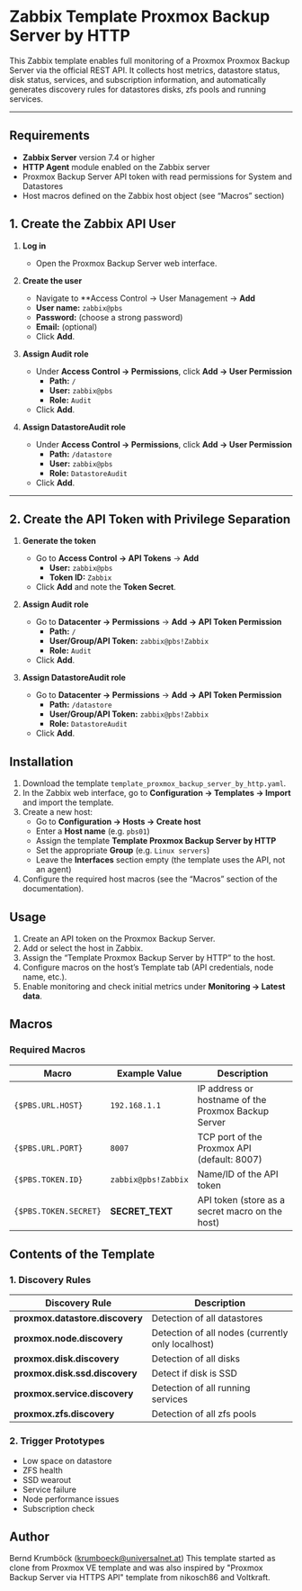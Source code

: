 # Zabbix Template Proxmox Backup Server by HTTP

This Zabbix template enables full monitoring of a Proxmox Proxmox Backup Server via the official REST API. It collects host metrics, datastore status, disk status, services, and subscription information, and automatically generates discovery rules for datastores disks, zfs pools and running services.

---

## Requirements

- **Zabbix Server** version 7.4 or higher  
- **HTTP Agent** module enabled on the Zabbix server  
- Proxmox Backup Server API token with read permissions for System and Datastores
- Host macros defined on the Zabbix host object (see “Macros” section)
  
## 1. Create the Zabbix API User

1. **Log in**  
   - Open the Proxmox Backup Server web interface.

2. **Create the user**  
   - Navigate to **Access Control → User Management → **Add**
   - **User name:** `zabbix@pbs`
   - **Password:** (choose a strong password)
   - **Email:** (optional)
   - Click **Add**.

3. **Assign Audit role**
   - Under **Access Control → Permissions**, click **Add → User Permission**  
     - **Path:** `/`
     - **User:** `zabbix@pbs`
     - **Role:** `Audit`
   - Click **Add**.

4. **Assign DatastoreAudit role**
   - Under **Access Control → Permissions**, click **Add → User Permission**  
     - **Path:** `/datastore`
     - **User:** `zabbix@pbs`
     - **Role:** `DatastoreAudit`
   - Click **Add**.

---

## 2. Create the API Token with Privilege Separation

1. **Generate the token**  
   - Go to **Access Control → API Tokens** → **Add**
     - **User:** `zabbix@pbs`
     - **Token ID:** `Zabbix`
   - Click **Add** and note the **Token Secret**.

2. **Assign Audit role**
   - Go to **Datacenter → Permissions** → **Add → API Token Permission**
     - **Path:** `/`
     - **User/Group/API Token:** `zabbix@pbs!Zabbix`
     - **Role:** `Audit`
   - Click **Add**.

3. **Assign DatastoreAudit role**
   - Go to **Datacenter → Permissions** → **Add → API Token Permission**
     - **Path:** `/datastore`
     - **User/Group/API Token:** `zabbix@pbs!Zabbix`
     - **Role:** `DatastoreAudit`
   - Click **Add**.

## Installation

1. Download the template `template_proxmox_backup_server_by_http.yaml`.  
2. In the Zabbix web interface, go to **Configuration → Templates → Import** and import the template.  
3. Create a new host:
   - Go to **Configuration → Hosts → Create host**
   - Enter a **Host name** (e.g. `pbs01`)
   - Assign the template **Template Proxmox Backup Server by HTTP**
   - Set the appropriate **Group** (e.g. `Linux servers`)
   - Leave the **Interfaces** section empty (the template uses the API, not an agent)
4. Configure the required host macros (see the “Macros” section of the documentation).

## Usage

1. Create an API token on the Proxmox Backup Server.  
2. Add or select the host in Zabbix.
3. Assign the “Template Proxmox Backup Server by HTTP” to the host.
4. Configure macros on the host’s Template tab (API credentials, node name, etc.).
5. Enable monitoring and check initial metrics under **Monitoring → Latest data**.

## Macros

### Required Macros

| Macro                   | Example Value      | Description                                          |
|-------------------------|--------------------|------------------------------------------------------|
| `{$PBS.URL.HOST}`       | `192.168.1.1`      | IP address or hostname of the Proxmox Backup Server  |
| `{$PBS.URL.PORT}`       | `8007`             | TCP port of the Proxmox API (default: 8007)          |
| `{$PBS.TOKEN.ID}`       | `zabbix@pbs!Zabbix`| Name/ID of the API token                             |
| `{$PBS.TOKEN.SECRET}`   | **SECRET_TEXT**    | API token (store as a secret macro on the host)      |

## Contents of the Template

### 1. Discovery Rules

| Discovery Rule                   | Description                                                 |
|----------------------------------|-------------------------------------------------------------|
| **proxmox.datastore.discovery**  | Detection of all datastores                                 |
| **proxmox.node.discovery**       | Detection of all nodes (currently only localhost)           |
| **proxmox.disk.discovery**       | Detection of all disks                                      |
| **proxmox.disk.ssd.discovery**   | Detect if disk is SSD                                       |
| **proxmox.service.discovery**    | Detection of all running services                           |
| **proxmox.zfs.discovery**        | Detection of all zfs pools                                  |

### 2. Trigger Prototypes

- Low space on datastore
- ZFS health
- SSD wearout
- Service failure
- Node performance issues
- Subscription check


## Author

Bernd Krumböck (krumboeck@universalnet.at)
This template started as clone from Proxmox VE template and was also inspired by "Proxmox Backup Server via HTTPS API" template from nikosch86 and Voltkraft.

